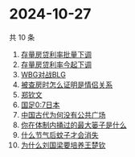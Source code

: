 # 2024-10-27

共 10 条

<!-- BEGIN -->
<!-- 最后更新时间 Sun Oct 27 2024 07:11:16 GMT+0800 (China Standard Time) -->

1. [存量房贷利率批量下调](https://www.zhihu.com/search?q=存量房贷利率批量下调)
1. [存量房贷利率今起下调](https://www.zhihu.com/search?q=存量房贷利率今起下调)
1. [WBG对战BLG](https://www.zhihu.com/search?q=WBG对战BLG)
1. [被查房时怎么证明是情侣关系](https://www.zhihu.com/search?q=被查房时怎么证明是情侣关系)
1. [郑钦文](https://www.zhihu.com/search?q=郑钦文)
1. [国足0:7日本](https://www.zhihu.com/search?q=国足0:7日本)
1. [中国古代为何没有公共广场](https://www.zhihu.com/search?q=中国古代为何没有公共广场)
1. [你在体制内捅过的最大篓子是什么](https://www.zhihu.com/search?q=你在体制内捅过的最大篓子是什么)
1. [什么节气后蚊子才会消失](https://www.zhihu.com/search?q=什么节气后蚊子才会消失)
1. [为什么刘国梁要培养王楚钦](https://www.zhihu.com/search?q=为什么刘国梁要培养王楚钦)

<!-- END -->
